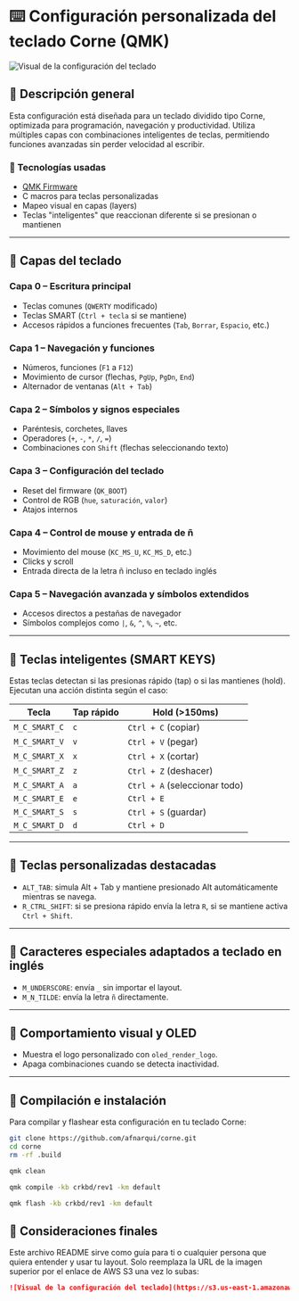  
# ⌨️ Configuración personalizada del teclado Corne (QMK)

![Visual de la configuración del teclado](https://s3.us-east-1.amazonaws.com/afnarqui.com/archivosnotions/corne.jpeg)

## 📝 Descripción general

Esta configuración está diseñada para un teclado dividido tipo Corne, optimizada para programación, navegación y productividad. Utiliza múltiples capas con combinaciones inteligentes de teclas, permitiendo funciones avanzadas sin perder velocidad al escribir.

### 🔧 Tecnologías usadas

- [QMK Firmware](https://qmk.fm)
- C macros para teclas personalizadas
- Mapeo visual en capas (layers)
- Teclas "inteligentes" que reaccionan diferente si se presionan o mantienen

---

## 🎹 Capas del teclado

### Capa 0 – Escritura principal

- Teclas comunes (`QWERTY` modificado)
- Teclas SMART (`Ctrl + tecla` si se mantiene)
- Accesos rápidos a funciones frecuentes (`Tab`, `Borrar`, `Espacio`, etc.)

### Capa 1 – Navegación y funciones

- Números, funciones (`F1` a `F12`)
- Movimiento de cursor (flechas, `PgUp`, `PgDn`, `End`)
- Alternador de ventanas (`Alt + Tab`)

### Capa 2 – Símbolos y signos especiales

- Paréntesis, corchetes, llaves
- Operadores (`+`, `-`, `*`, `/`, `=`)
- Combinaciones con `Shift` (flechas seleccionando texto)

### Capa 3 – Configuración del teclado

- Reset del firmware (`QK_BOOT`)
- Control de RGB (`hue`, `saturación`, `valor`)
- Atajos internos

### Capa 4 – Control de mouse y entrada de ñ

- Movimiento del mouse (`KC_MS_U`, `KC_MS_D`, etc.)
- Clicks y scroll
- Entrada directa de la letra ñ incluso en teclado inglés

### Capa 5 – Navegación avanzada y símbolos extendidos

- Accesos directos a pestañas de navegador
- Símbolos complejos como `|`, `&`, `^`, `%`, `~`, etc.

---

## 🧠 Teclas inteligentes (SMART KEYS)

Estas teclas detectan si las presionas rápido (tap) o si las mantienes (hold). Ejecutan una acción distinta según el caso:

| Tecla           | Tap rápido | Hold (>150ms)          |
|-----------------|-------------|------------------------|
| `M_C_SMART_C`   | `c`         | `Ctrl + C` (copiar)    |
| `M_C_SMART_V`   | `v`         | `Ctrl + V` (pegar)     |
| `M_C_SMART_X`   | `x`         | `Ctrl + X` (cortar)    |
| `M_C_SMART_Z`   | `z`         | `Ctrl + Z` (deshacer)  |
| `M_C_SMART_A`   | `a`         | `Ctrl + A` (seleccionar todo) |
| `M_C_SMART_E`   | `e`         | `Ctrl + E`             |
| `M_C_SMART_S`   | `s`         | `Ctrl + S` (guardar)   |
| `M_C_SMART_D`   | `d`         | `Ctrl + D`             |

---

## 🚀 Teclas personalizadas destacadas

- `ALT_TAB`: simula Alt + Tab y mantiene presionado Alt automáticamente mientras se navega.
- `R_CTRL_SHIFT`: si se presiona rápido envía la letra `R`, si se mantiene activa `Ctrl + Shift`.

---

## 🧩 Caracteres especiales adaptados a teclado en inglés

- `M_UNDERSCORE`: envía `_` sin importar el layout.
- `M_N_TILDE`: envía la letra `ñ` directamente.

---

## 🔁 Comportamiento visual y OLED

- Muestra el logo personalizado con `oled_render_logo`.
- Apaga combinaciones cuando se detecta inactividad.

---

## 🧪 Compilación e instalación

Para compilar y flashear esta configuración en tu teclado Corne:

````sh
git clone https://github.com/afnarqui/corne.git
cd corne
rm -rf .build

qmk clean

qmk compile -kb crkbd/rev1 -km default

qmk flash -kb crkbd/rev1 -km default
````

## 📌 Consideraciones finales

Este archivo README sirve como guía para ti o cualquier persona que quiera entender y usar tu layout. Solo reemplaza la URL de la imagen superior por el enlace de AWS S3 una vez lo subas:

```markdown
![Visual de la configuración del teclado](https://s3.us-east-1.amazonaws.com/afnarqui.com/archivosnotions/corne.jpeg)

